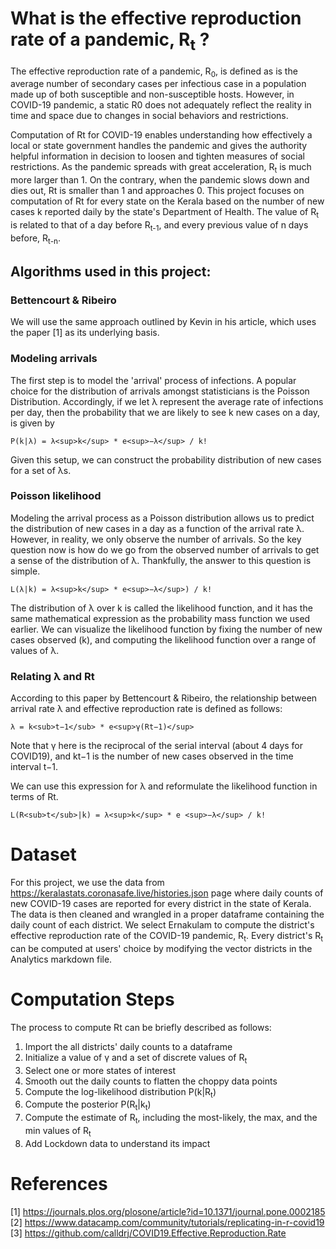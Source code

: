 # What is the effective reproduction rate of a pandemic, R<sub>t</sub> ?

The effective reproduction rate of a pandemic, R<sub>0</sub>, is defined as is the average number of secondary cases per infectious case in a population made up of both susceptible and non-susceptible hosts. However, in COVID-19 pandemic, a static R0 does not adequately reflect the reality in time and space due to changes in social behaviors and restrictions. 

Computation of Rt for COVID-19 enables understanding how effectively a local or state government handles the pandemic and gives the authority helpful information in decision to loosen and tighten measures of social restrictions. As the pandemic spreads with great acceleration, R<sub>t</sub> is much more larger than 1. On the contrary, when the pandemic slows down and dies out, Rt is smaller than 1 and approaches 0. This project focuses on computation of Rt for every state on the Kerala based on the number of new cases k reported daily by the state's Department of Health. The value of R<sub>t</sub> is related to that of a day before R<sub>t-1</sub>, and every previous value of n days before, R<sub>t-n</sub>.

## Algorithms used in this project:

### Bettencourt & Ribeiro
We will use the same approach outlined by Kevin in his article, which uses the paper [1] as its underlying basis.

### Modeling arrivals
The first step is to model the 'arrival' process of infections. A popular choice for the distribution of arrivals amongst statisticians is the Poisson Distribution. Accordingly, if we let λ represent the average rate of infections per day, then the probability that we are likely to see k new cases on a day, is given by

    P(k|λ) = λ<sup>k</sup> * e<sup>−λ</sup> / k!

Given this setup, we can construct the probability distribution of new cases for a set of λs.

### Poisson likelihood
Modeling the arrival process as a Poisson distribution allows us to predict the distribution of new cases in a day as a function of the arrival rate λ. However, in reality, we only observe the number of arrivals. So the key question now is how do we go from the observed number of arrivals to get a sense of the distribution of λ. Thankfully, the answer to this question is simple.

    L(λ|k) = λ<sup>k</sup> * e<sup>−λ</sup>) / k!

The distribution of λ over k is called the likelihood function, and it has the same mathematical expression as the probability mass function we used earlier. We can visualize the likelihood function by fixing the number of new cases observed (k), and computing the likelihood function over a range of values of λ.

### Relating λ and Rt
According to this paper by Bettencourt & Ribeiro, the relationship between arrival rate λ and effective reproduction rate is defined as follows:

    λ = k<sub>t−1</sub> * e<sup>γ(Rt−1)</sup>
Note that γ here is the reciprocal of the serial interval (about 4 days for COVID19), and kt−1 is the number of new cases observed in the time interval t−1.

We can use this expression for λ and reformulate the likelihood function in terms of Rt.

    L(R<sub>t</sub>|k) = λ<sup>k</sup> * e <sup>−λ</sup> / k!

# Dataset
For this project, we use the data from https://keralastats.coronasafe.live/histories.json page where daily counts of new COVID-19 cases are reported for every district in the state of Kerala. The data is then cleaned and wrangled in a proper dataframe containing the daily count of each district. We select Ernakulam to compute the district's effective reproduction rate of the COVID-19 pandemic, R<sub>t</sub>. Every district's R<sub>t</sub> can be computed at users' choice by modifying the vector districts in the Analytics markdown file.

# Computation Steps

The process to compute Rt can be briefly described as follows:

1. Import the all districts' daily counts to a dataframe
2. Initialize a value of γ and a set of discrete values of R<sub>t</sub>
3. Select one or more states of interest
4. Smooth out the daily counts to flatten the choppy data points
5. Compute the log-likelihood distribution P(k|R<sub>t</sub>)
6. Compute the posterior P(R<sub>t</sub>|k<sub>t</sub>)
7. Compute the estimate of R<sub>t</sub>, including the most-likely, the max, and the min values of R<sub>t</sub>
8. Add Lockdown data to understand its impact


# References
[1] https://journals.plos.org/plosone/article?id=10.1371/journal.pone.0002185
[2] https://www.datacamp.com/community/tutorials/replicating-in-r-covid19
[3] https://github.com/calldrj/COVID19.Effective.Reproduction.Rate